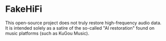 # FakeHiFi
This open-source project does not truly restore high-frequency audio data. It is intended solely as a satire of the so-called "AI restoration" found on music platforms (such as KuGou Music).
